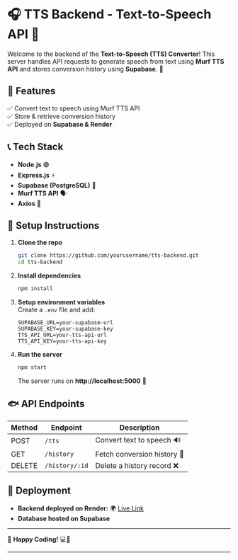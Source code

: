 # 🎧 TTS Backend - Text-to-Speech API 🚀

Welcome to the backend of the **Text-to-Speech (TTS) Converter**! This server handles API requests to generate speech from text using **Murf TTS API** and stores conversion history using **Supabase**. 🌟

## 🚀 Features
✅ Convert text to speech using Murf TTS API  
✅ Store & retrieve conversion history  
✅ Deployed on **Supabase & Render**  

## 📞 Tech Stack
- **Node.js** 🟢  
- **Express.js** ⚡  
- **Supabase (PostgreSQL)** 🐄  
- **Murf TTS API** 🗣️  
- **Axios** 🔗  

## 🔧 Setup Instructions
1. **Clone the repo**  
   ```sh
   git clone https://github.com/yourusername/tts-backend.git
   cd tts-backend
   ```
2. **Install dependencies**  
   ```sh
   npm install
   ```
3. **Setup environment variables**  
   Create a `.env` file and add:
   ```plaintext
   SUPABASE_URL=your-supabase-url
   SUPABASE_KEY=your-supabase-key
   TTS_API_URL=your-tts-api-url
   TTS_API_KEY=your-tts-api-key
   ```
4. **Run the server**  
   ```sh
   npm start
   ```
   The server runs on **http://localhost:5000** 🚀

## 🐟 API Endpoints
| Method | Endpoint         | Description                |
|--------|----------------|----------------------------|
| POST   | `/tts`         | Convert text to speech 🔊  |
| GET    | `/history`     | Fetch conversion history 📜 |
| DELETE | `/history/:id` | Delete a history record ❌ |

## 🎯 Deployment
- **Backend deployed on Render:** 🌍 [Live Link](https://tts-backend-5jnm.onrender.com)  
- **Database hosted on Supabase**  

---

🎉 **Happy Coding!** 💻🚀

---

